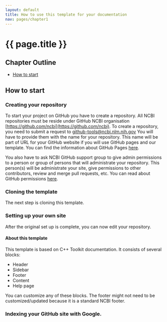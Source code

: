 ```yaml
---
layout: default
title: How to use this template for your documentation
nav: pages/chapter1
---
```



{{ page.title }}
================================================


## Chapter Outline

- [How to start](#how_to_start)


<a name="how_to_start"></a>
How to start
-------------

### Creating your repository

To start your project on GitHub you have to create a repository. All NCBI repositories must be reside under GitHub NCBI organisation [https://github.com/ncbi](https://github.com/ncbi). To create a repository, you need to submit a request to [github-tools@ncbi.nlm.nih.gov](mailto:github-tools@ncbi.nlm.nih.gov) You will have to provide them with the name for your repository. This name will be part of URL for your GitHub website if you will use GitHub pages and our template. You can find the information about GitHub Pages [here](https://help.github.com/en/github/working-with-github-pages/about-github-pages).

You also have to ask NCBI GitHub support group to give admin permissions to a person or group of persons that will administrate your repository. This person(s) will be administrate your site, give permissions to other contributors, review and merge pull requests, etc.
You can read about GitHub permissions [here](https://help.github.com/en/github/getting-started-with-github/access-permissions-on-github).

### Cloning the template

The next step is cloning this template. 

### Setting up your own site

After the original set up is complete, you can now edit your repository.

#### About this template

This template is based on C++ Toolkit documentation. It consists of several blocks:

* Header
* Sidebar
* Footer
* Content
* Help page

You can customize any of these blocks. The footer might not need to be customized/updated because it is a standard NCBI footer.

### Indexing your GitHub site with Google.
